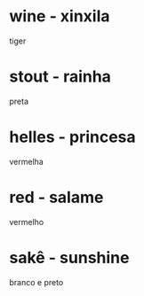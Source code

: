 
# wine - xinxila
 tiger
# stout - rainha
 preta
# helles - princesa
vermelha 
# red - salame
vermelho
# sakê - sunshine
branco e preto

